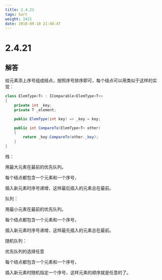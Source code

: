 ```yaml
---
title: 2.4.21
tags: Sort
weight: 2421
date: 2018-09-10 21:48:47
---
```


# 2.4.21


## 解答

给元素添上序号组成结点，按照序号排序即可，每个结点可以用类似于这样的实现：

```csharp
class ElemType<T> : IComparable<ElemType<T>>
{
	private int _key;
	private T _element;

	public ElemType(int key) => _key = key;

	public int CompareTo(ElemType<T> other)
	{
		return _key.CompareTo(other._key);
	}
}
```

栈：

用最大元素在最前的优先队列。

每个结点都包含一个元素和一个序号，

插入新元素时序号递增，这样最后插入的元素总在最前。

队列：

用最小元素在最前的优先队列。

每个结点都包含一个元素和一个序号，

插入新元素时序号递增，这样最先插入的元素总在最前。

随机队列：

优先队列的选择任意

每个结点都包含一个元素和一个序号，

插入新元素时随机指定一个序号，这样元素的顺序就是任意的了。
